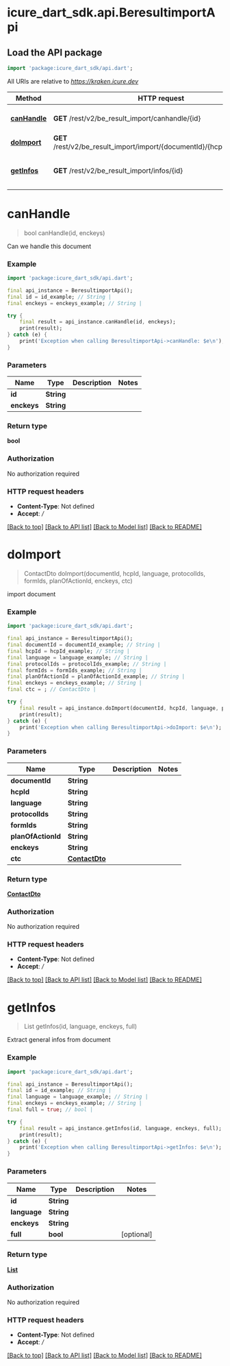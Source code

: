 # icure_dart_sdk.api.BeresultimportApi

## Load the API package
```dart
import 'package:icure_dart_sdk/api.dart';
```

All URIs are relative to *https://kraken.icure.dev*

Method | HTTP request | Description
------------- | ------------- | -------------
[**canHandle**](BeresultimportApi.md#canhandle) | **GET** /rest/v2/be_result_import/canhandle/{id} | Can we handle this document
[**doImport**](BeresultimportApi.md#doimport) | **GET** /rest/v2/be_result_import/import/{documentId}/{hcpId}/{language} | import document
[**getInfos**](BeresultimportApi.md#getinfos) | **GET** /rest/v2/be_result_import/infos/{id} | Extract general infos from document


# **canHandle**
> bool canHandle(id, enckeys)

Can we handle this document

### Example
```dart
import 'package:icure_dart_sdk/api.dart';

final api_instance = BeresultimportApi();
final id = id_example; // String | 
final enckeys = enckeys_example; // String | 

try {
    final result = api_instance.canHandle(id, enckeys);
    print(result);
} catch (e) {
    print('Exception when calling BeresultimportApi->canHandle: $e\n');
}
```

### Parameters

Name | Type | Description  | Notes
------------- | ------------- | ------------- | -------------
 **id** | **String**|  | 
 **enckeys** | **String**|  | 

### Return type

**bool**

### Authorization

No authorization required

### HTTP request headers

 - **Content-Type**: Not defined
 - **Accept**: */*

[[Back to top]](#) [[Back to API list]](../README.md#documentation-for-api-endpoints) [[Back to Model list]](../README.md#documentation-for-models) [[Back to README]](../README.md)

# **doImport**
> ContactDto doImport(documentId, hcpId, language, protocolIds, formIds, planOfActionId, enckeys, ctc)

import document

### Example
```dart
import 'package:icure_dart_sdk/api.dart';

final api_instance = BeresultimportApi();
final documentId = documentId_example; // String | 
final hcpId = hcpId_example; // String | 
final language = language_example; // String | 
final protocolIds = protocolIds_example; // String | 
final formIds = formIds_example; // String | 
final planOfActionId = planOfActionId_example; // String | 
final enckeys = enckeys_example; // String | 
final ctc = ; // ContactDto | 

try {
    final result = api_instance.doImport(documentId, hcpId, language, protocolIds, formIds, planOfActionId, enckeys, ctc);
    print(result);
} catch (e) {
    print('Exception when calling BeresultimportApi->doImport: $e\n');
}
```

### Parameters

Name | Type | Description  | Notes
------------- | ------------- | ------------- | -------------
 **documentId** | **String**|  | 
 **hcpId** | **String**|  | 
 **language** | **String**|  | 
 **protocolIds** | **String**|  | 
 **formIds** | **String**|  | 
 **planOfActionId** | **String**|  | 
 **enckeys** | **String**|  | 
 **ctc** | [**ContactDto**](.md)|  | 

### Return type

[**ContactDto**](ContactDto.md)

### Authorization

No authorization required

### HTTP request headers

 - **Content-Type**: Not defined
 - **Accept**: */*

[[Back to top]](#) [[Back to API list]](../README.md#documentation-for-api-endpoints) [[Back to Model list]](../README.md#documentation-for-models) [[Back to README]](../README.md)

# **getInfos**
> List<ResultInfoDto> getInfos(id, language, enckeys, full)

Extract general infos from document

### Example
```dart
import 'package:icure_dart_sdk/api.dart';

final api_instance = BeresultimportApi();
final id = id_example; // String | 
final language = language_example; // String | 
final enckeys = enckeys_example; // String | 
final full = true; // bool | 

try {
    final result = api_instance.getInfos(id, language, enckeys, full);
    print(result);
} catch (e) {
    print('Exception when calling BeresultimportApi->getInfos: $e\n');
}
```

### Parameters

Name | Type | Description  | Notes
------------- | ------------- | ------------- | -------------
 **id** | **String**|  | 
 **language** | **String**|  | 
 **enckeys** | **String**|  | 
 **full** | **bool**|  | [optional] 

### Return type

[**List<ResultInfoDto>**](ResultInfoDto.md)

### Authorization

No authorization required

### HTTP request headers

 - **Content-Type**: Not defined
 - **Accept**: */*

[[Back to top]](#) [[Back to API list]](../README.md#documentation-for-api-endpoints) [[Back to Model list]](../README.md#documentation-for-models) [[Back to README]](../README.md)

